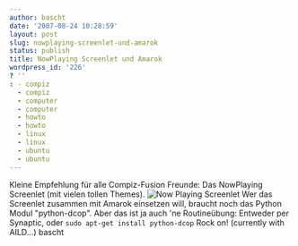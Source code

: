 ```yaml
---
author: bascht
date: '2007-08-24 10:28:59'
layout: post
slug: nowplaying-screenlet-und-amarok
status: publish
title: NowPlaying Screenlet und Amarok
wordpress_id: '226'
? ''
: - compiz
  - compiz
  - computer
  - computer
  - howto
  - howto
  - linux
  - linux
  - ubuntu
  - ubuntu
---
```


Kleine Empfehlung für alle Compiz-Fusion Freunde: Das NowPlaying
Screenlet (mit vielen tollen Themes).
![Now Playing Screenlet](http://www.bascht.com/uploads/2007/08/screenlet.png)
Wer das Screenlet zusammen mit Amarok einsetzen will, braucht noch
das Python Modul "python-dcop". Aber das ist ja auch 'ne
Routineübung: Entweder per Synaptic, oder
`sudo apt-get install python-dcop` Rock on! (currently with
AILD...) bascht


